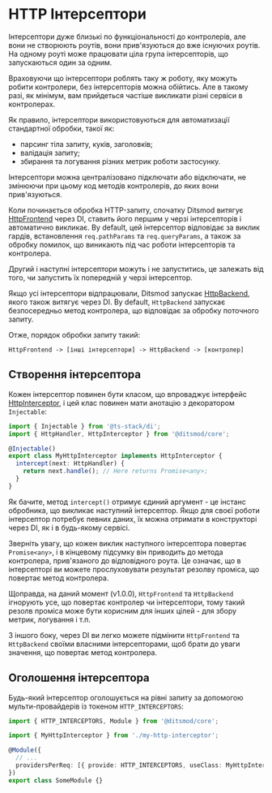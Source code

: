 # HTTP Інтерсептори

Інтерсептори дуже близькі по функціональності до контролерів, але вони не створюють роутів, вони
прив'язуються до вже існуючих роутів. На одному роуті може працювати ціла група інтерсепторів, що
запускаються один за одним.

Враховуючи що інтерсептори роблять таку ж роботу, яку можуть робити контролери, без інтерсепторів
можна обійтись. Але в такому разі, як мінімум, вам прийдеться частіше викликати різні сервіси в
контролерах.

Як правило, інтерсептори використовуються для автоматизації стандартної обробки, такої як:

- парсинг тіла запиту, куків, заголовків;
- валідація запиту;
- збирання та логування різних метрик роботи застосунку.

Інтерсептори можна централізовано підключати або відключати, не змінюючи при цьому код методів
контролерів, до яких вони прив'язуються.

Коли починається обробка HTTP-запиту, спочатку Ditsmod витягує [HttpFrontend][2] через DI, ставить
його першим у черзі інтерсепторів і автоматично викликає. By default, цей інтерсептор відповідає за
виклик гардів, встановлення `req.pathParams` та `req.queryParams`, а також за обробку помилок, що
виникають під час роботи інтерсепторів та контролера.

Другий і наступні інтерсептори можуть і не запуститись, це залежать від того, чи запустить їх
попередній у черзі інтерсептор.

Якщо усі інтерсептори відпрацювали, Ditsmod запускає [HttpBackend][3], якого також витягує через
DI. By default, `HttpBackend` запускає безпосередньо метод контролера, що відповідає за обробку
поточного запиту.

Отже, порядок обробки запиту такий:

```text
HttpFrontend -> [інші інтерсептори] -> HttpBackend -> [контролер]
```

## Створення інтерсептора

Кожен інтерсептор повинен бути класом, що впроваджує інтерфейс [HttpInterceptor][1], і цей клас
повинен мати анотацію з декоратором `Injectable`:

```ts
import { Injectable } from '@ts-stack/di';
import { HttpHandler, HttpInterceptor } from '@ditsmod/core';

@Injectable()
export class MyHttpInterceptor implements HttpInterceptor {
  intercept(next: HttpHandler) {
    return next.handle(); // Here returns Promise<any>;
  }
}
```

Як бачите, метод `intercept()` отримує єдиний аргумент - це інстанс обробника, що викликає
наступний інтерсептор. Якщо для своєї роботи інтерсептор потребує певних даних, їх можна отримати
в конструкторі через DI, як і в будь-якому сервісі.

Зверніть увагу, що кожен виклик наступного інтерсептора повертає `Promise<any>`, і в кінцевому
підсумку він приводить до метода контролера, прив'язаного до відповідного роута. Це означає, що в
інтерсепторі ви можете прослуховувати результат резолву проміса, що повертає метод контролера.

Щоправда, на даний момент (v1.0.0), `HttpFrontend` та `HttpBackend` ігнорують усе, що повертає
контролер чи інтерсептори, тому такий резолв проміса може бути корисним для інших цілей - для збору
метрик, логування і т.п.

З іншого боку, через DI ви легко можете підмінити `HttpFrontend` та `HttpBackend` своїми власними
інтерсепторами, щоб брати до уваги значення, що повертає метод контролера.

## Оголошення інтерсептора

Будь-який інтерсептор оголошується на рівні запиту за допомогою мульти-провайдерів із токеном
`HTTP_INTERCEPTORS`:

```ts
import { HTTP_INTERCEPTORS, Module } from '@ditsmod/core';

import { MyHttpInterceptor } from './my-http-interceptor';

@Module({
  // ...
  providersPerReq: [{ provide: HTTP_INTERCEPTORS, useClass: MyHttpInterceptor, multi: true }],
})
export class SomeModule {}
```

[1]: https://github.com/ditsmod/ditsmod/blob/core-1.0.0/packages/core/src/types/http-interceptor.ts#L9-L11
[2]: https://github.com/ditsmod/ditsmod/blob/core-1.0.0/packages/core/src/types/http-interceptor.ts#L18-L20
[3]: https://github.com/ditsmod/ditsmod/blob/core-1.0.0/packages/core/src/types/http-interceptor.ts#L41-L43
